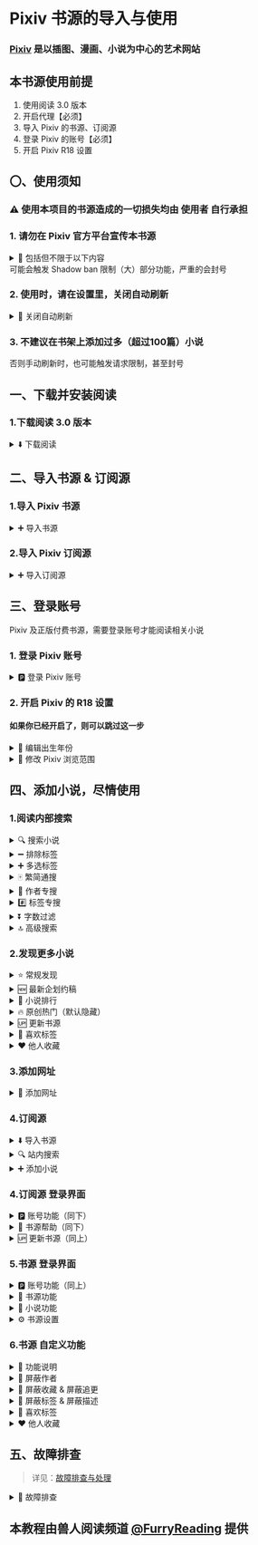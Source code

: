 # Pixiv 书源的导入与使用

### [Pixiv](https://www.pixiv.net) 是以插图、漫画、小说为中心的艺术网站


## 本书源使用前提
1. 使用阅读 3.0 版本
2. 开启代理【必须】
3. 导入 Pixiv 的书源、订阅源
4. 登录 Pixiv 的账号【必须】
5. 开启 Pixiv R18 设置


## 〇、使用须知
### ⚠️ 使用本项目的书源造成的一切损失均由 使用者 自行承担
### 1. 请勿在 Pixiv 官方平台宣传本书源
<details><summary> 📄 包括但不限于以下内容 </summary>

- 项目名称：
  - Pixiv 书源
- 项目链接：
  - https://github.com/windyhusky/PixivSource
  - https://github.com/eigeen/PixivSourceProject
  - https://github.com/windyhusky/PixivSource/blob/main/doc/Pixiv.md
- 项目参与者链接：
  - https://github.com/DowneyRem
  - https://github.com/windyhusky
  - https://github.com/eigeen
</details>
可能会触发 Shadow ban 限制（大）部分功能，严重的会封号


### 2. 使用时，请在设置里，关闭自动刷新
<details><summary> 🔄 关闭自动刷新 </summary>

我的 - 其他设置 - 自动刷新
![img](./pic/LegadoSettingsAutoRefreash.png)
否则很容易触发触发请求限制，甚至封号
</details>


### 3. 不建议在书架上添加过多（超过100篇）小说
否则手动刷新时，也可能触发请求限制，甚至封号


## 一、下载并安装阅读
### 1.下载阅读 3.0 版本
<details><summary> ⬇️ 下载阅读 </summary>

点击链接，下载安装包并安装，**推荐使用共存版**
> https://miaogongzi.lanzout.com/b01rgkhhe
> 
> 最新下载链接请查看 [下载阅读](./Download.md)


### 2.了解阅读功能与用法
> 请查看[阅读是什么软件？阅读简介](./ReadMe.md)
</details>


## 二、导入书源 & 订阅源
### 1.导入 Pixiv 书源
<details><summary> ➕ 导入书源 </summary>

【**开启代理**】后，复制下方的书源链接
```
https://raw.githubusercontent.com/windyhusky/PixivSource/main/pixiv.json
```


#### 1.1 打开【订阅】页面，点击【规则订阅】
![img](./pic/SubscribeEntry.png)


#### 1.2 点击加号，粘贴链接，保存订阅
![img](./pic/SubscribeBoookSourcePixiv.jpg)


#### 1.3 点击相应订阅规则，导入并启用/更新书源
![img](./pic/SubscribeHomePage.jpg)

**首次点击【订阅规则】 即可导入**

![img](./pic/InportBookSourcePixiv.jpg)

**【主用书源】与【备用书源】功能基本一致，启用其中一个即可**

**导入之后，再次点击则会检查更新**

> 更多导入方法请查看[如何获取书源？导入书源？](./ImportBookSource.md)
</details>


### 2.导入 Pixiv 订阅源
<details><summary> ➕ 导入订阅源 </summary>

【**开启代理**】后，复制下方的订阅源链接
```
https://raw.githubusercontent.com/windyhusky/PixivSource/main/btsrk.json
```

#### 2.1 打开【订阅】页面，点击【规则订阅】
![img](./pic/SubscribeEntry.png)


#### 2.2 点击加号，更改规则类型，粘贴链接，保存订阅
**注意这里要把【书源】改成【订阅源】**

![img](./pic/SubscribeRssSourceBtsrk.jpg)


#### 2.3 点击相应订阅规则，导入并启用/更新书源
![img](./pic/SubscribeHomePage.jpg)

**首次点击【订阅规则】 即可导入**

![img](./pic/InportRssSourceBtsrk.png)

**导入之后，再次点击则会检查更新**

> 更多导入方法请查看[如何导入订阅源](./ImportRssSource.md)
</details>


## 三、登录账号
Pixiv 及正版付费书源，需要登录账号才能阅读相关小说
### 1. 登录 Pixiv 账号

<details><summary> 🅿️ 登录 Pixiv 账号 </summary>

#### 1.1 开启代理工具
此处略过，请自行学习，**最好开启【全局代理】**


#### 1.2 登录 Pixiv 账号
**我的 - 书源管理 - 菜单 - 登录 - 登录账号**

![img](./pic/PixivLogin1.jpg)

![img](./pic/PixivLoginUIAccount.jpg)

**登录你的账号，登录成功后，点击右上角的对勾**

![img](./pic/PixivLogin2.jpg)

**如果需要验证码，请更换代理，或过段时间再次尝试**
</details>


### 2. 开启 Pixiv 的 R18 设置
#### 如果你已经开启了，则可以跳过这一步
<details><summary> 📆 编辑出生年份 </summary>

#### 2.1 编辑出生年份
**再次点击登录，滑动屏幕，点击头像，再次点击头像，编辑个人资料**

[Pixiv 个人资料](https://www.pixiv.net/settings/profile) - 编辑个人资料 - 出生年份

出生年份改到：**2000年或2000年之前**，确保你的年龄在20岁及以上

![img](./pic/PixivSettingsBirth.png)

</details>

<details><summary> 🔞 修改 Pixiv 浏览范围 </summary>

#### 2.2 修改作品浏览范围
**我的-书源管理-点击 Pixiv 书源右侧三点菜单-登录-账号设置**
![img](./pic/PixivLoginUIAccount.jpg)

[Pixiv 设置](https://www.pixiv.net/settings/viewing) - 浏览与显示 - 年龄限制作品

根据自己情况选择显示：R18 作品 与 R18G 作品

不知道二者区别的可以查看这篇文档 [作品评级是什么？](https://www.pixiv.help/hc/zh-cn/articles/39125149371289-%E4%BD%9C%E5%93%81%E8%AF%84%E7%BA%A7%E6%98%AF%E4%BB%80%E4%B9%88)

![img](./pic/PixivSettingsView.png)
</details>


## 四、添加小说，尽情使用
### 1.阅读内部搜索
<details><summary> 🔍 搜索小说 </summary>

#### 1.0 搜索小说
✅ 默认搜索：同时搜索小说名称、系列小说名称、标签、作者
![img](./pic/SearchViaLegado.png)
</details>


<details><summary> ➖ 排除标签 </summary>

#### 1.2 排除标签（格式：`标签1 -标签2` `标签1 -标签2 -标签3`）
- 使用减号 `-` 在搜索结果中，排除不想看的的标签
- **每个排除的标签前都需要添加减号**`-`
- **减号前需加空格，减号后无需空格**
- 由 Pixiv 官方提供支持
- 仅适用于单次搜索

![img](./pic/SearchViaLegadoExclude.jpg)
</details>


<details><summary> ➕ 多选标签 </summary>

#### 1.3 多选标签（格式：`标签1 or 标签2` `标签1 or 标签2 or 标签3`）
- 使用 `or` 同时搜索多个标签（满足其一即可，也就是取并集）
- **可相互替换的标签间添加` or `，前后需要空格间隔**
- 由 Pixiv 官方提供支持
- 仅适用于单次搜索

![img](./pic/SearchViaLegadoUnion.jpg)
</details>


<details><summary> 🀄️ 繁简通搜 </summary>

#### 1.1 繁简通搜
- 搜索【名称】和【标签】时，【默认】进行繁简转换，同时返回繁体简体小说内容（可在书源设置中修改）
- 【搜索作者】不转换
- 返回小说内容不转换

![img](./pic/SearchViaLegadoConvert.jpg)
</details>


<details><summary> 👤 作者专搜 </summary>

#### 1.4 作者专搜（格式：`@作者`）
- 仅搜索作者；不进行繁简转换
- `@` 为标记符，打出1个即可，例如：`@pixiv事務局` 
- 可与【字数过滤】同时使用，格式：`@作者 字数3k`
- 可与【标签专搜】同时使用，格式：`@作者 #标签`，筛选 `@作者` 的具有 `#标签` 的小说

![img](./pic/SearchViaLegadoAuthor.jpg)
</details>


<details><summary> #️⃣ 标签专搜 </summary>

#### 1.5 标签专搜（格式：`#标签1` `#标签1 标签2 `）
- 仅搜索标签、小说名称；多个标签空格间隔，【默认】进行繁简转换
- `#` 为标记符，打出1个即可，例如：`#校园` `#校园 纯爱` `#校园 纯爱 BG`
- 可与【排除标签】【字数过滤】同时使用
- 可与【作者专搜】同时使用，格式：`#标签 @作者`，搜索 `#标签` 并筛选出 `@作者` 的小说【不是很推荐使用】

![img](./pic/SearchViaLegadoHashtag.jpg)
</details>


<details><summary> ⏬ 字数过滤 </summary>

#### 1.6 字数过滤（格式：`关键词 字数3k`）
- 字数限制规则：`3k 3k5 3w 3w5`【注意`k`与`w`均为小写】
- 例如：`校园 字数3k` `校园 纯爱 字数3k`
- 可与【标签专搜】【排除标签】同时使用

![img](./pic/SearchViaLegadoWordCountFilter1.jpg)
- 可与【搜索作者】同时使用

![img](./pic/SearchViaLegadoWordCountFilter2.jpg)
</details>


<details><summary> 🔝 高级搜索 </summary>

#### 1.7 高级搜索
上述搜索规则基本可以共同使用，~~发挥你的想象力，自由组合吧~~

- 搜索`@作者`指定`#标签1`或`标签2`，排除`标签3`，筛选字数 3k 及以上的小说：
  - 格式：`@作者 #标签1 or 标签2 -标签3 字数3k`
  - 推荐使用

- 搜索 `#标签1`或`标签2`，排除`标签3`，指定`@作者`，筛选字数 3k 及以上的小说：
  - 格式：`#标签1 or 标签2 -标签3 @作者 字数3k`
  - 使用此功能预先设置 单次搜索的最大页面数，否则无法获取数据
  - 不是很推荐使用这个搜索方法
</details>


### 2.发现更多小说
<details><summary> ⭐️ 常规发现 </summary>

#### 2.0 常规发现
发现默认显示的内容
![img](./pic/DiscoverPixiv.jpg)
</details>


<details><summary> 🆕 最新企划约稿 </summary>

#### 2.1 最新 企划 约稿
![img](./pic/DiscoverPixivNew.png)
- ✅ R18 小说 (🆕 最新 企划 约稿 💰，默认显示)
- ☑️ 一般小说 (✅ 最新 企划 约稿 ✅，默认隐藏)
  > 可在书源设置中修改`SHOW_GENERAL_RANK`，更改后需要在发现页面刷新分类（发现，长按"Pixiv"，刷新）
</details>


<details><summary> 👑 小说排行 </summary>

#### 2.2 小说排行
![img](./pic/DiscoverPixivRanking.png)
  - ✅ R18 小说 (👑 排行榜单 👑，默认显示)
  - ☑️ 一般小说 (🏆 排行榜单 🏆，默认隐藏)
    > 可在书源设置中修改`SHOW_GENERAL_RANK`，更改后需要在发现页面刷新分类（发现，长按"Pixiv"，刷新）
</details>


<details><summary> 🔥 原创热门（默认隐藏） </summary>

#### 2.3 原创热门（默认隐藏）
![img](./pic/DiscoverPixivHot.png)
- ☑️ R18 小说 (🔥 原创热门 🔥，默认隐藏)
  > 可在书源设置中修改`SHOW_R18_GENRE`，更改后需要在发现页面刷新分类（发现，长按"Pixiv"，刷新）
- ☑️ 一般小说 (❤️‍🔥 原创热门 ❤️‍🔥，默认隐藏)
  > 可在书源设置中修改`SHOW_GENERAL_GENRE`，更改后需要在发现页面刷新分类（发现，长按"Pixiv"，刷新）
</details>


<details><summary> 🆙 更新书源 </summary>

#### 2.4 更新书源
![img](./pic/UpdateSource.png)
点击按钮【🆙 更新】以更新书源/更新订阅
- Jsdelivr CDN 更新有延迟
- Github 更新需代理
- Godeberg 更新免代理
</details>


<details><summary> 📌 喜欢标签 </summary>

#### 2.5 喜欢标签
- 1️⃣ 在登陆页面的【输入内容】输入标签（不需要`#`），点击【喜欢标签】，添加至 发现页面的【喜欢标签】列表

![img](./pic/PixivLoginUILikeTags.png)
- 2️⃣ 更新发现：发现 - 长按"Pixiv" - 刷新

![img](./pic/DiscoverRefresh.png)
- 3️⃣ 点击按钮，查看内容

![img](./pic/DiscoverPixivLikeTags.png)
</details>


<details><summary> ❤️ 他人收藏 </summary>

#### 2.6 他人收藏
- 1️⃣ 在登陆页面的【输入内容】输入作者ID（数字），点击【他人收藏】，添加至 发现页面的【他人收藏】列表

![img](pic/PixivLoginUILikeAuthors.png)
- 输入作者/用户ID，则会添加【指定作者/用户】

![img](pic/DiscoverPixivLikeAuthors1.png)
- 若未输入作者/用户ID，则会添加【当前小说的作者】

![img](pic/DiscoverPixivLikeAuthors2.png)
- 2️⃣ 更新发现：发现 - 长按"Pixiv" - 刷新

![img](./pic/DiscoverRefresh.png)
- 3️⃣ 点击按钮，查看内容

![img](./pic/DiscoverPixivLikeAuthors.jpg)
</details>


### 3.添加网址
<details>
<summary> 🔗 添加网址 </summary>
书架 - 菜单 - 添加网址 - 粘贴小说链接，可以同时添加多个小说的链接

![img](./pic/AddBookViaUrl1.png)
![img](./pic/AddBookViaUrl2.png)
![img](./pic/AddBookViaUrl3.png)

支持 Pixiv 多个格式的网址链接：
```
Pixiv 单篇小说链接
https://www.pixiv.net/novel/show.php?id=20063566

Pixiv 系列小说链接
https://www.pixiv.net/novel/series/8054073

Pixiv 作者链接（添加近期1本小说）
https://www.pixiv.net/users/16721009
```
无法添加的链接：
```
Pixiv App 小说分享链接（删掉#号即可正常添加）
测试页面 | 唐尼瑞姆 #pixiv https://www.pixiv.net/novel/show.php?id=20063566
```
</details>


### 4.订阅源
<details><summary> ⬇️ 导入书源 </summary>

#### 4.0 导入书源
![img](./pic/InportBookSource.png)

- 点击按钮，导入书源；再次点击，则可更新书源
- 此处使用的是 Jsdelivr CDN ，更新有延迟

![img](./pic/InportBookSourcePixiv.jpg)
</details>


<details><summary> 🔍 站内搜索 </summary>

#### 4.1 替代阅读搜索
Pixiv 网站的搜索功能更加全面

![img](./pic/SearchViaPixiv.png)

#### 4.1 替代阅读发现
使用 Pixiv 书源未完成/隐藏功能
![img](./pic/PixivNovelRanking.png)
</details>


<details><summary> ➕ 添加小说 </summary>

#### 4.3 添加小说至书架
在阅读内部浏览器内打开 Pixiv 小说/系列小说页面，【刷新】，点击【加入书架】按钮添加小说到书架

- 小说正文页，添加小说到书架
![img](./pic/AddBookViaPixiv1.png)

- 系列目录页，添加系列到书架
![img](./pic/AddBookViaPixiv2.png)
</details>


### 4.订阅源 登录界面
<details><summary> 🅿️ 账号功能（同下） </summary>

#### 4.4 账号功能
- ⚠️ 登录/退出账号都要使用按钮
- ⚠️ 订阅源登账号录后，书源最好也登录一次

![img](./pic/PixivLoginUIAccount.jpg)

- 🅿️ 登录账号：登录 Pixiv 账号，并获取 cookie 和 csfrToken
- ⚙️ 账号设置：Pixiv 的浏览范围设置
- 🔙 退出账号：退出 Pixiv 账号，并清理 cookie 和 csfrToken
</details>


<details><summary> 📢 书源帮助（同下） </summary>

#### 4.5 书源帮助
![img](./pic/PixivLoginUISource2.jpg)
- ⭐️ 收藏项目：打开 Github 项目首页
- 🔰 使用指南：打开 Github 文档(本页)
- 🐞 反馈问题：打开 Github Issue
</details>


<details><summary> 🆙 更新书源（同上） </summary>

![img](./pic/UpdateSource.png)
点击按钮【🆙 更新】以更新书源/更新订阅
- Jsdelivr CDN 更新有延迟
- Github 更新需代理
- Godeberg 更新免代理
</details>


### 5.书源 登录界面
<details><summary> 🅿️ 账号功能（同上） </summary>

#### 5.0 账号功能
- ⚠️ 登录/退出账号都要使用按钮

![img](./pic/PixivLoginUIAccount.jpg)
- 🅿️ 登录账号：登录 Pixiv 账号，并获取 cookie 和 csfrToken
- ⚙️ 账号设置：Pixiv 的浏览范围设置
- 🔙 退出账号：退出 Pixiv 账号，并清理 cookie 和 csfrToken
</details>


<details><summary> 📢 书源功能 </summary>

#### 5.1 书源功能
![img](./pic/PixivLoginUISource.jpg)
- 🆙 更新书源：更新书源/更新订阅(同上)
- 🔰 使用指南：打开 Github 文档(本页)
- 🐞 反馈问题：打开 Github Issue
</details>


<details><summary> 📃 小说功能 </summary>

#### 5.2 小说功能
![img](./pic/PixivLoginUINovels.jpg)
- ❤️ 公开收藏：公开收藏、取消收藏
- ㊙️ 私密收藏：私密收藏、取消收藏
- 📌 当前章节：显示当前章节信息
- 
- 📃 追更系列：追更系列、取消追更
- ❤️ 收藏系列：公开收藏系列内的每篇小说
- 🖤 取消收藏：取消收藏系列内的每篇小说
- 
- 🏷 添加书签：添加书签、删除书签
- ⭐️ 关注作者：关注作者、取消关注
- 🚫 屏蔽作者：屏蔽作者、取消屏蔽（本地）
- 
- ✅ 发送评论：当前章节下发送评论（随后可手动刷新正文，更新评论）
- 🗑 删除评论：当前章节下删除评论（随后可手动刷新正文，更新评论）
- 🧹 清除缓存：清除当前章节的正文缓存（随后可手动刷新正文，更新正文和评论）
- 
- ⤴️ 分享章节：打开当前章节的网址
- ⤴️ 分享系列：打开当前系列的网址（如无系列则打开章节网址）
- ⤴️ 分享作者：打开当前作者的网址
</details>


<details><summary> ⚙️ 书源设置 </summary>

#### 5.4 书源设置
![img](./pic/PixivLoginUISettings.jpg)
- ⚙️ 当前设置：显示当前设置
- ⚙️ 默认设置：恢复默认设置
- 👤 搜索作者：默认搜索作者
- 
- 🀄 繁简通搜：搜索进行繁简转换（搜索作者不转换）
- 📖 更多简介：详情显示更多简介
- 📅 更新时间：目录显示更新时间
- 
- 🔗 原始链接：显示原始链接
- 📚 恢复《》：恢复正文内被替换的书名号《》
- 🖼️ 显示描述：章首显示描述
- 
- 💬 显示评论：章尾显示评论
- ❤️ 显示收藏：搜索发现 显示/屏蔽 收藏单篇小说
- 📃 显示追更：搜索发现 显示/屏蔽 追更系列小说
- 
- ⏩ 快速模式：开启快速模式（关闭**默认搜索作者等**影响搜索速度的功能）
- 🐞 调试模式：开启调试模式
- 🔍 搜索说明：显示搜索说明
</details>


### 6.书源 自定义功能
<details><summary> 📃 功能说明 </summary>

#### 6.0 功能说明
- 此处功能都是书源本地实现功能，不会向 Pixiv 提交数据
- 屏蔽作者、屏蔽标签、屏蔽描述，均为全局屏蔽
  - 搜索、发现、添加链接、订阅源添加链接 全部屏蔽
- 显示/屏蔽收藏小说、显示/屏蔽追更系列，均为全局
  - 搜索、发现、添加链接、订阅源添加链接 全部屏蔽
</details>


<details><summary> 🚫 屏蔽作者 </summary>

#### 6.1 屏蔽作者
![img](./pic/PixivLoginUINovels.jpg)
- 🚫 屏蔽作者：屏蔽作者、取消屏蔽（本地）
</details>


<details><summary> 🚫 屏蔽收藏 & 屏蔽追更 </summary>

#### 6.2 屏蔽收藏 & 屏蔽追更
- ❤️ 显示收藏：搜索发现 显示/屏蔽 收藏单篇小说
- 📃 显示追更：搜索发现 显示/屏蔽 追更系列小说
</details>


<details><summary> 🚫 屏蔽标签 & 屏蔽描述 </summary>

#### 6.3 屏蔽标签 & 屏蔽描述
- 1️⃣ 在登陆页面的【输入内容】输入内容（不需要`#`），点击【添加屏蔽】，添加至【标签屏蔽列表】或【描述屏蔽列表】

![img](./pic/PixivLoginUIBlockWords.png)
- 2️⃣ 添加屏蔽内容时，会提示具体的屏蔽列表

![img](./pic/PixivLoginUIBlockWords1.png)
- 3️⃣ 点击【查看屏蔽】按钮，会切换屏蔽列表，并显示屏蔽内容

![img](./pic/PixivLoginUIBlockWords2.png)
</details>


<details><summary> 📌 喜欢标签 </summary>

#### 6.4 喜欢标签
- 1️⃣ 在登陆页面的【输入内容】输入标签（不需要`#`），点击【喜欢标签】，添加至 发现页面的【喜欢标签】列表

![img](./pic/PixivLoginUILikeTags.png)
- 2️⃣ 更新发现：发现 - 长按"Pixiv" - 刷新

![img](./pic/DiscoverRefresh.png)
- 3️⃣ 点击按钮，查看内容

![img](./pic/DiscoverPixivLikeTags.png)
</details>


<details><summary> ❤️ 他人收藏 </summary>

#### 6.5 他人收藏
- 1️⃣ 在登陆页面的【输入内容】输入作者ID（数字），点击【他人收藏】，添加至 发现页面的【他人收藏】列表

![img](pic/PixivLoginUILikeAuthors.png)
- 输入作者/用户ID，则会添加【指定作者/用户】

![img](pic/DiscoverPixivLikeAuthors1.png)
- 若未输入作者/用户ID，则会添加【当前小说的作者】

![img](pic/DiscoverPixivLikeAuthors2.png)
- 2️⃣ 更新发现：发现 - 长按"Pixiv" - 刷新

![img](./pic/DiscoverRefresh.png)
- 3️⃣ 点击按钮，查看内容

![img](./pic/DiscoverPixivLikeAuthors.jpg)
</details>


## 五、故障排查
> 详见：[故障排查与处理](./TroubleShoot.md)
<details>
<summary> 🐞 故障排查 </summary>

### 1.确定书源可以正常使用
书架页面，搜索 `R18` 测试书源能否正常使用，以及R18设置是否开启。

#### 如果没有搜索结果，请检查一下内容：
**⓪检查 Pixiv 书源是否导入**

**①检查 Pixiv 书源是否启用**

**②检查代理是否可用**

**③检查阅读是否走了代理**

**④检查网络是否可用**

**如果上述均无问题，但依然没有搜索结果，那就是书源需要更新了**


### 2.图片无法正常显示
#### 解决措施：关闭替换净化
![img](./pic/ReplaceTurnOff.png)
</details>

## 本教程由兽人阅读频道 [@FurryReading](https://t.me/FurryReading) 提供

